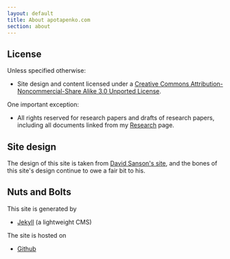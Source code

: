 ```yaml
---
layout: default
title: About apotapenko.com
section: about
---
```


License
-------

Unless specified otherwise:

-   Site design and content licensed under a [Creative Commons
    Attribution-Noncommercial-Share Alike 3.0 Unported
    License](http://creativecommons.org/licenses/by-nc-sa/3.0/ "License").

One important exception:

-   All rights reserved for research papers and drafts of research
    papers, including all documents linked from my
    [Research](/research "Research") page.

Site design
-----------

The design of this site is taken from [David Sanson's site](http://www.davidsanson.com/), and the
bones of this site's design continue to owe a fair bit to his.

Nuts and Bolts
--------------

This site is generated by

-   [Jekyll](http://jekyllrb.com/) (a lightweight CMS)

The site is hosted on

-   [Github](https://github.com/)
